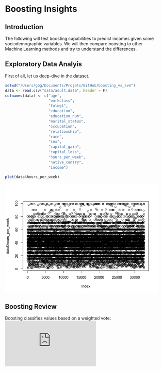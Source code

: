 Boosting Insights
================

Introduction
------------

The following will test boosting capabilities to predict incomes given
some sociodemographic variables. We will then compare boosting to other
Machine Learning methods and try to understand the differences.

Exploratory Data Analyis
------------------------

First of all, let us deep-dive in the dataset.

``` r
setwd("/Users/gbg/Documents/Projets/GitHub/boosting_vs_svm")
data <- read.csv("data/adult.data", header = F)
colnames(data) <- c("age", 
                    "workclass", 
                    "fnlwgt", 
                    "education", 
                    "education_num", 
                    "marital_status", 
                    "occupation", 
                    "relationship", 
                    "race", 
                    "sex", 
                    "capital_gain", 
                    "capital_loss", 
                    "hours_per_week", 
                    "native_contry", 
                    "income")
```

``` r
plot(data$hours_per_week)
```

![](test_files/figure-markdown_github-ascii_identifiers/cars_2-1.png)

Boosting Review
---------------

Boosting classifies values based on a weighted vote:
![H(x)=sign(\\sum\_{t=1}^T\\alpha\_th\_t(x))](https://latex.codecogs.com/png.latex?H%28x%29%3Dsign%28%5Csum_%7Bt%3D1%7D%5ET%5Calpha_th_t%28x%29%29 "H(x)=sign(\sum_{t=1}^T\alpha_th_t(x))")
